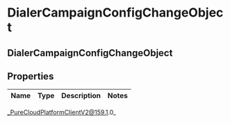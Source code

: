 # DialerCampaignConfigChangeObject

## DialerCampaignConfigChangeObject

## Properties

|Name | Type | Description | Notes|
|------------ | ------------- | ------------- | -------------|



_PureCloudPlatformClientV2@159.1.0_
